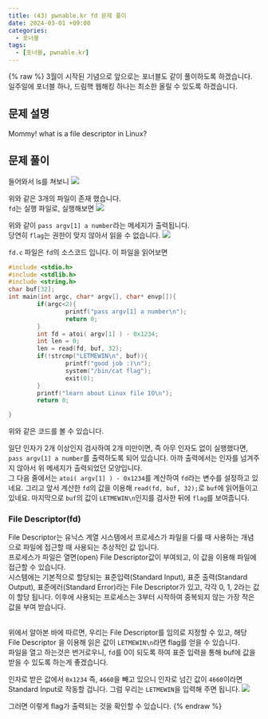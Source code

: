 ```yaml
---
title: (43) pwnable.kr fd 문제 풀이
date: 2024-03-01 +09:00
categories:
  - 포너블
tags:
  - [포너블, pwnable.kr]
---
```

{% raw %}
3월이 시작된 기념으로 앞으로는 포너블도 같이 풀이하도록 하겠습니다. 일주일에 포너블 하나, 드림핵 웹해킹 하나는 최소한 올릴 수 있도록 하겠습니다.  

## 문제 설명
Mommy! what is a file descriptor in Linux?

## 문제 풀이
들어와서 ls를 쳐보니
![](https://kyuyeop.github.io/assets/img/post/43/1.png)

위와 같은 3개의 파일이 존재 했습니다.  
`fd`는 실행 파일로, 실행해보면
![](https://kyuyeop.github.io/assets/img/post/43/2.png)

위와 같이 `pass argv[1] a number`라는 메세지가 출력됩니다.  
당연히 `flag`는 권한이 맞지 않아서 읽을 수 없습니다.
![](https://kyuyeop.github.io/assets/img/post/43/3.png)

`fd.c` 파일은 `fd`의 소스코드 입니다. 이 파일을 읽어보면
```c
#include <stdio.h>
#include <stdlib.h>
#include <string.h>
char buf[32];
int main(int argc, char* argv[], char* envp[]){
        if(argc<2){
                printf("pass argv[1] a number\n");
                return 0;
        }
        int fd = atoi( argv[1] ) - 0x1234;
        int len = 0;
        len = read(fd, buf, 32);
        if(!strcmp("LETMEWIN\n", buf)){
                printf("good job :)\n");
                system("/bin/cat flag");
                exit(0);
        }
        printf("learn about Linux file IO\n");
        return 0;

}
```
위와 같은 코드를 볼 수 있습니다.  

일단 인자가 2개 이상인지 검사하여 2개 미만이면, 즉 아무 인자도 없이 실행했다면, `pass argv[1] a number`를 출력하도록 되어 있습니다. 아까 출력에서는 인자를 넘겨주지 않아서 위 메세지가 출력되었던 모양입니다.  
그 다음 줄에서는 `atoi( argv[1] ) - 0x1234`를 계산하여 `fd`라는 변수를 설정하고 있네요. 그리고 앞서 계산한 `fd`의 값을 이용해 `read(fd, buf, 32);`로 `buf`에 읽어들이고 있네요. 마지막으로 `buf`의 값이 `LETMEWIN\n`인지를 검사한 뒤에 `flag`를 보여줍니다.
### File Descriptor(fd)
File Descriptor는 유닉스 계열 시스템에서 프로세스가 파일을 다룰 때 사용하는 개념으로 파일에 접근할 때 사용되는 추상적인 값 입니다.  
프로세스가 파일은 열면(open) File Descriptor값이 부여되고, 이 값을 이용해 파일에 접근할 수 있습니다.  
시스템에는 기본적으로 할당되는 표준입력(Standard Input), 표준 출력(Standard Output), 표준에러(Standard Error)라는 File Descriptor가 있고, 각각 0, 1, 2라는 값이 할당 됩니다. 이후에 사용되는 프로세스는 3부터 시작하여 중복되지 않는 가장 작은 값을 부여 받습니다.  
<br>
  
위에서 알아본 바에 따르면, 우리는 File Descriptor를 임의로 지정할 수 있고, 해당 File Descriptor 을 이용해 읽은 값이 `LETMEWIN\n`라면 flag를 얻을 수 있습니다.  
파일을 열고 하는것은 번거로우니, `fd`를 0이 되도록 하여 표준 입력을 통해 buf에 값을 받을 수 있도록 하는게 좋겠습니다.  
  
인자로 받은 값에서 `0x1234` 즉, `4660`을 빼고 있으니 인자로 넘긴 값이 `4660`이라면 Standard Input로 작동할 겁니다. 그럼 우리는 `LETMEWIN`을 입력해 주면 됩니다.
![](https://kyuyeop.github.io/assets/img/post/43/4.png)

그러면 이렇게 flag가 출력되는 것을 확인할 수 있습니다.
{% endraw %}
